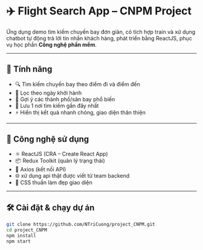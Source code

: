 
# ✈️ Flight Search App – CNPM Project

Ứng dụng demo tìm kiếm chuyến bay đơn giản, có tích hợp train và xử dụng chatbot tự động trả lời tin nhắn khách hàng, phát triển bằng ReactJS, phục vụ học phần **Công nghệ phần mềm**.

---

## 🚀 Tính năng

- 🔍 Tìm kiếm chuyến bay theo điểm đi và điểm đến
- 📅 Lọc theo ngày khởi hành
- 🛫 Gợi ý các thành phố/sân bay phổ biến
- 💾 Lưu 1 nơi tìm kiếm gần đây nhất
- ⚡ Hiển thị kết quả nhanh chóng, giao diện thân thiện

---

## 🧪 Công nghệ sử dụng

- ⚛️ ReactJS (CRA – Create React App)
- 📦 Redux Toolkit (quản lý trạng thái)
- 🔄 Axios (kết nối API)
- 🌐 xử dụng api thật được viết từ team backend
- 💅 CSS thuần làm đẹp giao diện

---

## 🛠 Cài đặt & chạy dự án

```bash
git clone https://github.com/NTriCuong/project_CNPM.git
cd project_CNPM
npm install
npm start
